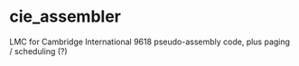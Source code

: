 # cie_assembler
LMC for Cambridge International 9618 pseudo-assembly code, plus paging / scheduling (?)
